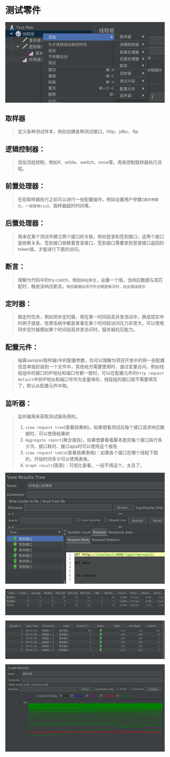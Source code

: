 # 测试零件

![image-20210423224049111](media/002-测试零件/image-20210423224049111.png)

## 取样器

> 定义各种测试样本，例如创建各种测试接口，http、jdbc、ftp

## 逻辑控制器：

> 添加流程控制，例如if、while、switch、once等。用来控制取样器执行流程。

## 前置处理器：

> 在前取样器执行之前可以进行一些配置操作，例如设置用户参数(`请求参数化，一般使用cvs`)、取样器超时时间等。

## 后置处理器：

> 用来在某个测试中建立两个接口的关联，例如登录和签到接口，这两个接口是依赖关系，签到接口依赖着登录接口，签到接口需要拿到登录接口返回的token值，才能进行下面的访问。

## 断言：

> 理解为代码中的try-catch，例如`响应断言`，设置一个值，当响应数据与其匹配时，触发该响应断言。`响应数据出现不符合期望情况时，给出错误提示`

## 定时器：

> 做定时任务，例如同步定时器，用在某一时间段高并发测试中，换成现实中的例子就是，抢票系统中都是某事在某个时间段访问压力非常大，可以使用同步定时器模拟某个时间段高并发访问时，服务器抗压能力。

## 配置元件：

> 抽离sample(取样器)中的配置参数，你可以理解为项目开发中的把一些配置信息单独封装到一个文件中，其他地方需要使用时，通过变量访问。例如线程组中的接口的IP地址和端口号都一致时，可以在配置元件的`http request default`中将IP地址和端口号作为变量保存，线程组的接口就不需要填写了，默认从配置元件中取。

## 监听器：

> 监听器用来获取测试报告用的。
>
> 1. `view request tree`(查看结果树)，如果想看测试后每个接口请求响应数据时，可以使用结果树
> 2. `Aggregate report`(聚合报告)，如果想要看看脚本跑完每个接口执行多少次、接口耗时、接口qps时可以使用这个报告
> 3. `view request table`(查看结果表格)：如果各个接口在哪个线程下跑的，开始时间多少可以使用表格。
> 4. `Graph result`(图表)：可视化查看，一般不用这个，太丑了。

![image-20210424000554110](media/002-测试零件/image-20210424000554110.png)

![image-20210424000600801](media/002-测试零件/image-20210424000600801.png)

![image-20210424000611004](media/002-测试零件/image-20210424000611004.png)

![image-20210424000748681](media/002-测试零件/image-20210424000748681.png)